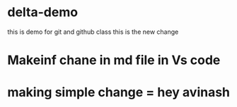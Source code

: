 # delta-demo
this is demo for git and github class
this is the new change

# Makeinf chane in md file in Vs code
# making simple change = hey avinash